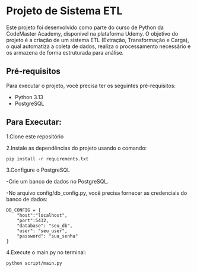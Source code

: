 # Projeto de Sistema ETL
Este projeto foi desenvolvido como parte do curso de Python da CodeMaster Academy, disponível na plataforma Udemy. O objetivo do projeto é a criação de um sistema ETL (Extração, Transformação e Carga), o qual automatiza a coleta de dados, realiza o processamento necessário e os armazena de forma estruturada para análise.

## Pré-requisitos

Para executar o projeto, você precisa ter os seguintes pré-requisitos:

- Python 3.13
- PostgreSQL

## Para Executar:

1.Clone este repositório

2.Instale as dependências do projeto usando o comando:
```
pip install -r requirements.txt
```
3.Configure o PostgreSQL

-Crie um banco de dados no PostgreSQL.

-No arquivo config/db_config.py, você precisa fornecer as credenciais do banco de dados:
```
DB_CONFIG = {
    "host":"localhost",
    "port":5432,
    "database": "seu_db",
    "user": "seu_user",
    "password": "sua_senha"
}
```
4.Execute o main.py no terminal:
```
python script/main.py
```



